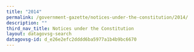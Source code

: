 ```yaml
---
title: "2014"
permalink: /government-gazette/notices-under-the-constitution/2014/
description: ""
third_nav_title: Notices under the Constitution
layout: datagovsg-search
datagovsg-id: d_e26e2efc2dddd6ba5977a1b4b9bc6670
---
```

